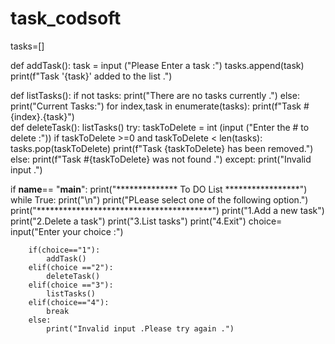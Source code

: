 # task_codsoft
tasks=[]

def addTask():
    task = input ("Please Enter a task :")
    tasks.append(task)
    print(f"Task '{task}' added to the list .")  
    
def listTasks():
    if not tasks:
        print("There are no tasks currently .")
    else:
        print("Current Tasks:")
        for index,task in enumerate(tasks):
            print(f"Task #{index}.{task}")      
def deleteTask():
    listTasks()
    try:
        taskToDelete = int (input ("Enter  the #  to delete :"))
        if taskToDelete >=0 and taskToDelete < len(tasks):
            tasks.pop(taskToDelete)
            print(f"Task {taskToDelete} has been removed.")
        else:
            print(f"Task #{taskToDelete} was not found .")
    except:
        print("Invalid input .")    

if __name__==  "__main__":
    print("************** To DO List *****************")
    while True:
        print("\n")
        print("PLease select one of the following option.")
        print("****************************************")
        print("1.Add a new task")
        print("2.Delete a task")
        print("3.List tasks")
        print("4.Exit")
        choice= input("Enter your choice :")
        
        if(choice=="1"):
            addTask()
        elif(choice =="2"):
            deleteTask()
        elif(choice =="3"):
            listTasks()
        elif(choice=="4"):
            break
        else:
            print("Invalid input .Please try again .")

    
